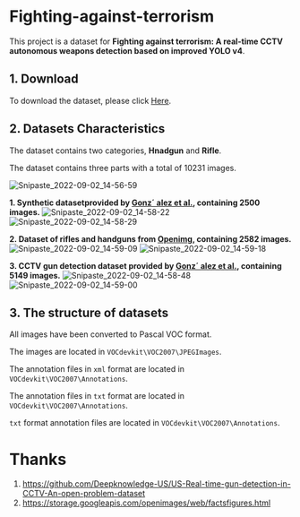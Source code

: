 # Fighting-against-terrorism

This project is a dataset for **Fighting against terrorism: A real-time CCTV autonomous weapons detection based on improved YOLO v4**.

## 1. Download

To download the dataset, please click [Here](https://drive.google.com/drive/folders/1GzEdDEZPZSJz6HRlvysiyRyUmW1XX9yi?usp=sharing).

## 2. Datasets Characteristics

The dataset contains two categories, **Hnadgun** and **Rifle**.

The dataset contains three parts with a total of 10231 images.

 ![Snipaste_2022-09-02_14-56-59](https://user-images.githubusercontent.com/51520993/188077222-f9bb0717-a823-4be4-b458-d1a2510c8764.png)



**1. Synthetic datasetprovided by [Gonz´ alez et al.](https://github.com/Deepknowledge-US/US-Real-time-gun-detection-in-CCTV-An-open-problem-dataset), containing 2500 images.**
![Snipaste_2022-09-02_14-58-22](https://user-images.githubusercontent.com/51520993/188077465-cc221732-4cfc-4599-b4b0-ac7618769832.png)
![Snipaste_2022-09-02_14-58-29](https://user-images.githubusercontent.com/51520993/188077491-06376d5d-00c3-4bec-8e25-7f9e61c98777.png)

**2. Dataset of rifles and handguns from [**Openimg**](https://storage.googleapis.com/openimages/web/factsfigures.html), containing 2582 images.**
![Snipaste_2022-09-02_14-59-09](https://user-images.githubusercontent.com/51520993/188077588-fd45d19e-e888-4d2d-8e5a-d01a66db449e.png)
![Snipaste_2022-09-02_14-59-18](https://user-images.githubusercontent.com/51520993/188077609-950db2d1-9d80-4ecf-b803-ef09b1ed65d3.png)

**3. CCTV gun detection dataset provided by [Gonz´ alez et al.](https://github.com/Deepknowledge-US/US-Real-time-gun-detection-in-CCTV-An-open-problem-dataset), containing 5149 images.**
![Snipaste_2022-09-02_14-58-48](https://user-images.githubusercontent.com/51520993/188077530-993dc808-d466-4b63-8673-006168d674d3.png)
![Snipaste_2022-09-02_14-59-00](https://user-images.githubusercontent.com/51520993/188077556-bdb3dece-8f39-4c62-a793-7596b4b6969f.png)


## 3. The structure of datasets
All images have been converted to Pascal VOC format.

The images are located in `VOCdevkit\VOC2007\JPEGImages`.

The annotation files in `xml` format are located in `VOCdevkit\VOC2007\Annotations`.

The annotation files in `txt` format are located in `VOCdevkit\VOC2007\Annotations`.

`txt` format annotation files are located in `VOCdevkit\VOC2007\Annotations`.

# Thanks
1. https://github.com/Deepknowledge-US/US-Real-time-gun-detection-in-CCTV-An-open-problem-dataset
2. https://storage.googleapis.com/openimages/web/factsfigures.html
